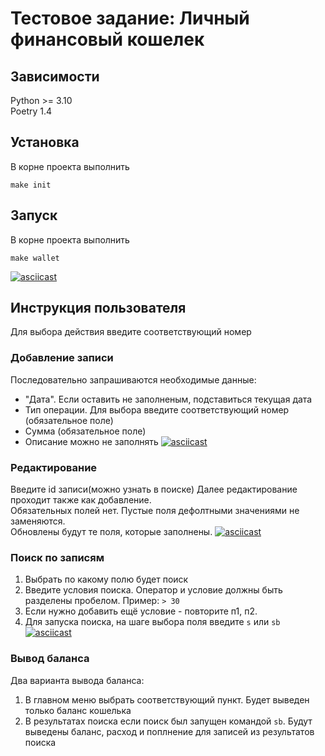 # Тестовое задание: Личный финансовый кошелек

## Зависимости
Python >= 3.10  
Poetry 1.4

## Установка
В корне проекта выполнить
```commandline
make init
```

## Запуск
В корне проекта выполнить
```commandline
make wallet
```
[![asciicast](https://asciinema.org/a/988nAQN1twOKzbCSaGJmoB39m.svg)](https://asciinema.org/a/988nAQN1twOKzbCSaGJmoB39m)
## Инструкция пользователя
Для выбора действия введите соответствующий номер

### Добавление записи
Последовательно запрашиваются необходимые данные:
* "Дата". Если оставить не заполненым, подставиться текущая дата
* Тип операции. Для выбора введите соответствующий номер (обязательное поле)
* Сумма (обязательное поле)
* Описание можно не заполнять
[![asciicast](https://asciinema.org/a/W7oEggaxEWHKBbNQpfbNe7Pcl.svg)](https://asciinema.org/a/W7oEggaxEWHKBbNQpfbNe7Pcl)

### Редактирование
Введите id записи(можно узнать в поиске)
Далее редактирование проходит также как добавление.  
Обязательных полей нет. Пустые поля дефолтными значениями не заменяются.  
Обновлены будут те поля, которые заполнены.
[![asciicast](https://asciinema.org/a/EtScUJc3PeNyhQq5VPgSpQQ9h.svg)](https://asciinema.org/a/EtScUJc3PeNyhQq5VPgSpQQ9h)

### Поиск по записям
1. Выбрать по какому полю будет поиск
2. Введите условия поиска. Оператор и условие должны быть разделены пробелом. Пример: `> 30`
3. Если нужно добавить ещё условие - повторите п1, п2.
4. Для запуска поиска, на шаге выбора поля введите `s` или `sb`
[![asciicast](https://asciinema.org/a/XQOk8kbAAlfs4Kcko44napJol.svg)](https://asciinema.org/a/XQOk8kbAAlfs4Kcko44napJol)

### Вывод баланса
Два варианта вывода баланса:
1. В главном меню выбрать соответствующий пункт. Будет выведен только баланс кошелька
2. В результатах поиска если поиск был запущен командой `sb`. Будут выведены баланс, расход и поплнение для записей из результатов поиска
